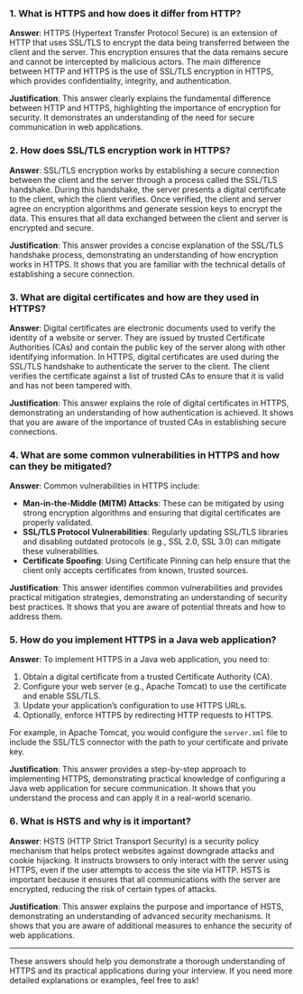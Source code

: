 
### 1. What is HTTPS and how does it differ from HTTP?

**Answer**: HTTPS (Hypertext Transfer Protocol Secure) is an extension of HTTP that uses SSL/TLS to encrypt the data being transferred between the client and the server. This encryption ensures that the data remains secure and cannot be intercepted by malicious actors. The main difference between HTTP and HTTPS is the use of SSL/TLS encryption in HTTPS, which provides confidentiality, integrity, and authentication.

**Justification**: This answer clearly explains the fundamental difference between HTTP and HTTPS, highlighting the importance of encryption for security. It demonstrates an understanding of the need for secure communication in web applications.

### 2. How does SSL/TLS encryption work in HTTPS?

**Answer**: SSL/TLS encryption works by establishing a secure connection between the client and the server through a process called the SSL/TLS handshake. During this handshake, the server presents a digital certificate to the client, which the client verifies. Once verified, the client and server agree on encryption algorithms and generate session keys to encrypt the data. This ensures that all data exchanged between the client and server is encrypted and secure.

**Justification**: This answer provides a concise explanation of the SSL/TLS handshake process, demonstrating an understanding of how encryption works in HTTPS. It shows that you are familiar with the technical details of establishing a secure connection.

### 3. What are digital certificates and how are they used in HTTPS?

**Answer**: Digital certificates are electronic documents used to verify the identity of a website or server. They are issued by trusted Certificate Authorities (CAs) and contain the public key of the server along with other identifying information. In HTTPS, digital certificates are used during the SSL/TLS handshake to authenticate the server to the client. The client verifies the certificate against a list of trusted CAs to ensure that it is valid and has not been tampered with.

**Justification**: This answer explains the role of digital certificates in HTTPS, demonstrating an understanding of how authentication is achieved. It shows that you are aware of the importance of trusted CAs in establishing secure connections.

### 4. What are some common vulnerabilities in HTTPS and how can they be mitigated?

**Answer**: Common vulnerabilities in HTTPS include:

- **Man-in-the-Middle (MITM) Attacks**: These can be mitigated by using strong encryption algorithms and ensuring that digital certificates are properly validated.
- **SSL/TLS Protocol Vulnerabilities**: Regularly updating SSL/TLS libraries and disabling outdated protocols (e.g., SSL 2.0, SSL 3.0) can mitigate these vulnerabilities.
- **Certificate Spoofing**: Using Certificate Pinning can help ensure that the client only accepts certificates from known, trusted sources.

**Justification**: This answer identifies common vulnerabilities and provides practical mitigation strategies, demonstrating an understanding of security best practices. It shows that you are aware of potential threats and how to address them.

### 5. How do you implement HTTPS in a Java web application?

**Answer**: To implement HTTPS in a Java web application, you need to:

1. Obtain a digital certificate from a trusted Certificate Authority (CA).
2. Configure your web server (e.g., Apache Tomcat) to use the certificate and enable SSL/TLS.
3. Update your application’s configuration to use HTTPS URLs.
4. Optionally, enforce HTTPS by redirecting HTTP requests to HTTPS.

For example, in Apache Tomcat, you would configure the `server.xml` file to include the SSL/TLS connector with the path to your certificate and private key.

**Justification**: This answer provides a step-by-step approach to implementing HTTPS, demonstrating practical knowledge of configuring a Java web application for secure communication. It shows that you understand the process and can apply it in a real-world scenario.

### 6. What is HSTS and why is it important?

**Answer**: HSTS (HTTP Strict Transport Security) is a security policy mechanism that helps protect websites against downgrade attacks and cookie hijacking. It instructs browsers to only interact with the server using HTTPS, even if the user attempts to access the site via HTTP. HSTS is important because it ensures that all communications with the server are encrypted, reducing the risk of certain types of attacks.

**Justification**: This answer explains the purpose and importance of HSTS, demonstrating an understanding of advanced security mechanisms. It shows that you are aware of additional measures to enhance the security of web applications.

---

These answers should help you demonstrate a thorough understanding of HTTPS and its practical applications during your interview. If you need more detailed explanations or examples, feel free to ask!